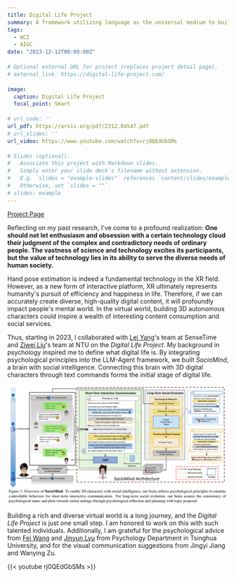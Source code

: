 ```yaml
---
title: Digital Life Project
summary: A framework utilizing language as the universal medium to build autonomous 3D characters, who are capable of engaging in social interactions and expressing with articulated body motions, thereby simulating life in a digital environment.
tags:
  - HCI
  - AIGC
date: "2023-12-12T00:00:00Z"

# Optional external URL for project (replaces project detail page).
# external_link: https://digital-life-project.com/

image:
  caption: Digital Life Project
  focal_point: Smart

# url_code: ''
url_pdf: https://arxiv.org/pdf/2312.04547.pdf
# url_slides: ''
url_video: https://www.youtube.com/watch?v=rj0QEdGbSMs

# Slides (optional).
#   Associate this project with Markdown slides.
#   Simply enter your slide deck's filename without extension.
#   E.g. `slides = "example-slides"` references `content/slides/example-slides.md`.
#   Otherwise, set `slides = ""`.
# slides: example
---
```


 [Project Page](https://digital-life-project.com/)

Reflecting on my past research, I've come to a profound realization: 
**One should not let enthusiasm and obsession with a certain technology cloud their judgment of the complex and contradictory needs of ordinary people. The vastness of science and technology excites its participants, but the value of technology lies in its ability to serve the diverse needs of human society.**

Hand pose estimation is indeed a fundamental technology in the XR field. However, as a new form of interactive platform, XR ultimately represents humanity's pursuit of efficiency and happiness in life. Therefore, if we can accurately create diverse, high-quality digital content, it will profoundly impact people's mental world. In the virtual world, building 3D autonomous characters could inspire a wealth of interesting content consumption and social services.

Thus, starting in 2023, I collaborated with [Lei Yang](https://scholar.google.com/citations?user=jZH2IPYAAAAJ&hl=zh-CN&oi=sra)'s team at SenseTime and [Ziwei Liu](https://liuziwei7.github.io/)'s team at NTU on the _Digital Life Project_. My background in psychology inspired me to define what digital life is. By integrating psychological principles into the LLM-Agent framework, we built _SocioMind_, a brain with social intelligence. Connecting this brain with 3D digital characters through text commands forms the initial stage of digital life.

![sociomind](sociomind.png "LLM-Agent Framework for 3D Characters with Social Intelligence")

Building a rich and diverse virtual world is a long journey, and the _Digital Life Project_ is just one small step. I am honored to work on this with such talented individuals. Additionally, I am grateful for the psychological advice from [Fei Wang](https://www.psych.tsinghua.edu.cn/info/1180/1542.htm) and [Jinyun Lyu](https://brain.tsinghua.edu.cn/info/1064/1266.htm) from Psychology Department in Tsinghua University, and for the visual communication suggestions from Jingyi Jiang and Wanying Zu.

{{< youtube rj0QEdGbSMs >}}